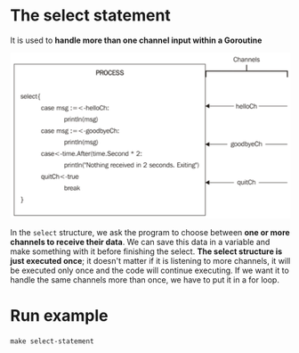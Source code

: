 # The select statement
It is used to **handle more than one channel input within a Goroutine**



![alt text](../../docs/select-statement.png)

In the `select` structure, we ask the program to choose between **one or more channels to receive their data**. We can save this data in a variable and make something with it before finishing the select. **The select structure is just executed once**; it doesn't matter if it is listening to more channels, it will be executed only once and the code will continue executing. If we want it to handle the same channels more than once, we have to put it in a for loop.

# Run example
```make select-statement```